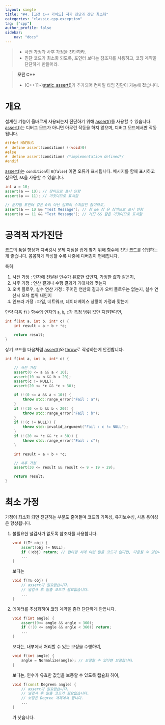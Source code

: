 ```yaml
---
layout: single
title: "#4. [고전 C++ 가이드] 자가 진단과 진단 최소화"
categories: "classic-cpp-exception"
tag: ["cpp"]
author_profile: false
sidebar: 
    nav: "docs"
---
```


> * 사전 가정과 사후 가정을 진단하라.
> * 진단 코드가 최소화 되도록, 포인터 보다는 참조자를 사용하고, 코딩 계약을 단단하게 만들어라.

> **모던 C++**
> * (C++11~)[static_assert()](https://tango1202.github.io/mordern-cpp/mordern-cpp-static-assert/)가 추가되어 컴파일 타임 진단이 가능해 졌습니다.

# 개요 

설계한 기능이 올바르게 사용되는지 진단하기 위해 [assert()](https://tango1202.github.io/classic-cpp-exception/classic-cpp-exception-diagonostics/)를 사용할 수 있습니다. [assert()](https://tango1202.github.io/classic-cpp-exception/classic-cpp-exception-diagonostics/)는 디버그 모드가 아니면 아무런 작동을 하지 않으며, 디버그 모드에서만 작동됩니다.

```cpp
#ifdef NDEBUG
#  define assert(condition) ((void)0)
#else
#  define assert(condition) /*implementation defined*/
#endif
```

[assert()](https://tango1202.github.io/classic-cpp-exception/classic-cpp-exception-diagonostics/)는 `condition`이 `0`(`false`) 이면 오류가 표시됩니다. 메시지를 함께 표시하고 싶으면, `&&`을 사용할 수 있습니다.

```cpp
int a = 10;
assert(a == 10); // 참이므로 표시 안함
assert(a == 11); // 거짓이므로 표시함

// 문자열 포인터 값은 0이 아닌 임의의 수치값인 참이므로,
assert(a == 10 && "Test Message"); // 참 && 참 은 참이므로 표시 안함
assert(a == 11 && "Test Message"); // 거짓 && 참은 거짓이므로 표시함
```

# 공격적 자가진단

코드의 품질 향상과 디버깅시 문제 지점을 쉽게 찾기 위해 함수에 진단 코드를 삽입하는게 좋습니다. 꼼꼼하게 작성할 수록 나중에 디버깅이 편해집니다. 

특히 

1. 사전 가정 : 인자에 전달된 인수가 유효한 값인지, 가정한 값과 같은지,
2. 사후 가정 : 연산 결과나 수행 결과가 기대치와 맞는지
3. 오버 플로우, 실수 연산 가정 : 주어진 연산의 결과가 오버 플로우는 없는지, 실수 연산시 오차 범위 내인지 
4. 인프라 가정 : 파일, 네트워크, 데이터베이스 상황이 가정과 맞는지

만약 다음 `f()` 함수의 인자의 `a`, `b`, `c`가 특정 범위 값만 지원한다면,

```cpp
int f(int a, int b, int* c) {
    int result = a + b + *c;

    return result;
}
```

상기 코드를 다음처럼 [assert()](https://tango1202.github.io/classic-cpp-exception/classic-cpp-exception-diagonostics/)와 [throw](https://tango1202.github.io/classic-cpp-exception/classic-cpp-exception-mechanism/#%EC%98%88%EC%99%B8-%EB%B0%9C%EC%83%9D%EA%B3%BC-%ED%83%90%EC%A7%80try-catch-throw)로 작성하는게 안전합니다.

```cpp
int f(int a, int b, int* c) {

    // 사전 가정
    assert(0 <= a && a < 10);
    assert(10 <= b && b < 20);
    assert(c != NULL);
    assert(20 <= *c && *c < 30);

    if (!(0 <= a && a < 10)) {
        throw std::range_error("Fail : a");
    }
    if (!(10 <= b && b < 20)) {
        throw std::range_error("Fail : b");
    }
    if (!(c != NULL)) {
        throw std::invalid_argument("Fail : c != NULL");
    }  
    if (!(20 <= *c && *c < 30)) {
        throw std::range_error("Fail : c");
    }    

    int result = a + b + *c;

    // 사후 가정
    assert(30 <= result && result <= 9 + 19 + 29);

    return result;
}
```

# 최소 가정

가정이 최소화 되면 진단하는 부분도 줄어들며 코드의 가독성, 유지보수성, 사용 용이성은 향상됩니다.

1. 불필요한 널검사가 없도록 참조자를 사용합니다.
   
    ```cpp
    void f(T* obj) {
        assert(obj != NULL); 
        if (!obj) return; // 런타임 시에 이런 탈출 코드가 없다면, 다운될 수 있습니다.
        ...
    } 
    ```
    
    보다는

    ```cpp
    void f(T& obj) {
        // assert가 필요없습니다.
        // 널검사 후 탈출 코드가 필요없습니다.
        ...
    }
    ```

2. 데이터를 추상화하여 코딩 계약을 좀더 단단하게 만듭니다.

    ```cpp
    void f(int angle) {
        assert(0<= angle && angle < 360);
        if (!(0 <= angle && angle < 360)) return;
        ...
    }   
    ```

    보다는, 내부에서 처리할 수 있는 보정을 수행하여,

    ```cpp
    void f(int angle) {
        angle = Normalize(angle); // 보정할 수 있다면 보정합니다.
    }                                          
    ```

    보다는, 인수가 유효한 값임을 보증할 수 있도록 캡슐화 하여,

    ```cpp
    void f(const Degree& angle) {
        // assert가 필요없습니다.
        // 널검사 후 탈출 코드가 필요없습니다.
        // 보정은 Degree 개체에서 합니다.
        ...
    }   
    ```

    가 낫습니다.

